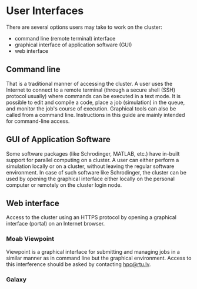 # User Interfaces

There are several options users may take to work on the cluster:
- command line (remote terminal) interface
- graphical interface of application software (GUI)
- web interface

## Command line
That is a traditional manner of accessing the cluster. A user uses the Internet to connect to a remote terminal (through a secure shell (SSH) protocol usually) where commands can be executed in a text mode. It is possible to edit and compile a code, place a job (simulation) in the queue, and monitor the job's course of execution. Graphical tools can also be called from a command line. Instructions in this guide are mainly intended for command-line access.
 
[](images/command_line.png)
  
## GUI of Application Software
Some software packages (like Schrodinger, MATLAB, etc.) have in-built support for parallel computing on a cluster. A user can either perform a simulation locally or on a cluster, without leaving the regular software environment. In case of such software like Schrodinger, the cluster can be used by opening the graphical interface either locally on the personal computer or remotely on the cluster login node.
 
[](images/schrodinger.png)

## Web interface
Access to the cluster using an HTTPS protocol by opening a graphical interface (portal) on an Internet browser.

### Moab Viewpoint 
Viewpoint is a graphical interface for submitting and managing jobs in a similar manner as in command line but the graphical environment. Access to this interference should be asked by contacting hpc@rtu.lv.
 
[](images/viewpoint.png)
 
### Galaxy

```{include} ./includes/galaxy.md
```
